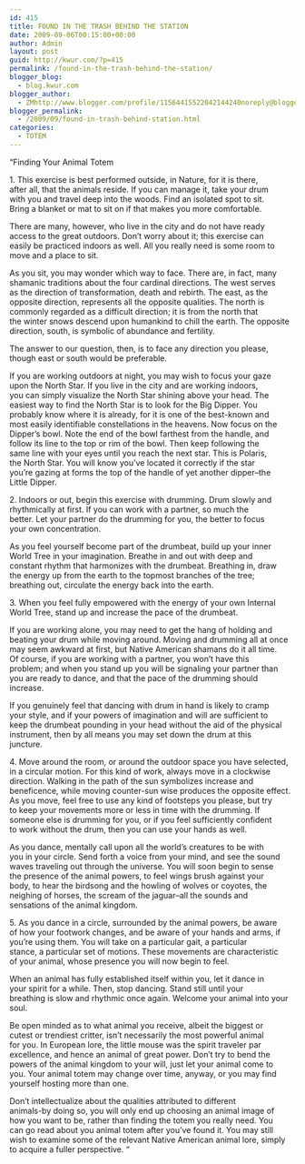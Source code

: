 ```yaml
---
id: 415
title: FOUND IN THE TRASH BEHIND THE STATION
date: 2009-09-06T00:15:00+00:00
author: Admin
layout: post
guid: http://kwur.com/?p=415
permalink: /found-in-the-trash-behind-the-station/
blogger_blog:
  - blog.kwur.com
blogger_author:
  - ZMhttp://www.blogger.com/profile/11564415522042144240noreply@blogger.com
blogger_permalink:
  - /2009/09/found-in-trash-behind-station.html
categories:
  - TOTEM
---
```

<div class="pf-content">
  <p>
    “Finding Your Animal Totem
  </p>
  
  <p>
    1. This exercise is best performed outside, in Nature, for it is there,<br />after all, that the animals reside. If you can manage it, take your drum<br />with you and travel deep into the woods. Find an isolated spot to sit.<br />Bring a blanket or mat to sit on if that makes you more comfortable.
  </p>
  
  <p>
    There are many, however, who live in the city and do not have ready<br />access to the great outdoors. Don’t worry about it; this exercise can<br />easily be practiced indoors as well. All you really need is some room to<br />move and a place to sit.
  </p>
  
  <p>
    As you sit, you may wonder which way to face. There are, in fact, many<br />shamanic traditions about the four cardinal directions. The west serves<br />as the direction of transformation, death and rebirth. The east, as the<br />opposite direction, represents all the opposite qualities. The north is<br />commonly regarded as a difficult direction; it is from the north that<br />the winter snows descend upon humankind to chill the earth. The opposite<br />direction, south, is symbolic of abundance and fertility.
  </p>
  
  <p>
    The answer to our question, then, is to face any direction you please,<br />though east or south would be preferable.
  </p>
  
  <p>
    If you are working outdoors at night, you may wish to focus your gaze<br />upon the North Star. If you live in the city and are working indoors,<br />you can simply visualize the North Star shining above your head. The<br />easiest way to find the North Star is to look for the Big Dipper. You<br />probably know where it is already, for it is one of the best-known and<br />most easily identifiable constellations in the heavens. Now focus on the<br />Dipper’s bowl. Note the end of the bowl farthest from the handle, and<br />follow its line to the top or rim of the bowl. Then keep following the<br />same line with your eyes until you reach the next star. This is Polaris,<br />the North Star. You will know you’ve located it correctly if the star<br />you’re gazing at forms the top of the handle of yet another dipper–the<br />Little Dipper.
  </p>
  
  <p>
    2. Indoors or out, begin this exercise with drumming. Drum slowly and<br />rhythmically at first. If you can work with a partner, so much the<br />better. Let your partner do the drumming for you, the better to focus<br />your own concentration.
  </p>
  
  <p>
    As you feel yourself become part of the drumbeat, build up your inner<br />World Tree in your imagination. Breathe in and out with deep and<br />constant rhythm that harmonizes with the drumbeat. Breathing in, draw<br />the energy up from the earth to the topmost branches of the tree;<br />breathing out, circulate the energy back into the earth.
  </p>
  
  <p>
    3. When you feel fully empowered with the energy of your own Internal<br />World Tree, stand up and increase the pace of the drumbeat.
  </p>
  
  <p>
    If you are working alone, you may need to get the hang of holding and<br />beating your drum while moving around. Moving and drumming all at once<br />may seem awkward at first, but Native American shamans do it all time.<br />Of course, if you are working with a partner, you won’t have this<br />problem; and when you stand up you will be signaling your partner than<br />you are ready to dance, and that the pace of the drumming should<br />increase.
  </p>
  
  <p>
    If you genuinely feel that dancing with drum in hand is likely to cramp<br />your style, and if your powers of imagination and will are sufficient to<br />keep the drumbeat pounding in your head without the aid of the physical<br />instrument, then by all means you may set down the drum at this<br />juncture.
  </p>
  
  <p>
    4. Move around the room, or around the outdoor space you have selected,<br />in a circular motion. For this kind of work, always move in a clockwise<br />direction. Walking in the path of the sun symbolizes increase and<br />beneficence, while moving counter-sun wise produces the opposite effect.<br />As you move, feel free to use any kind of footsteps you please, but try<br />to keep your movements more or less in time with the drumming. If<br />someone else is drumming for you, or if you feel sufficiently confident<br />to work without the drum, then you can use your hands as well.
  </p>
  
  <p>
    As you dance, mentally call upon all the world’s creatures to be with<br />you in your circle. Send forth a voice from your mind, and see the sound<br />waves traveling out through the universe. You will soon begin to sense<br />the presence of the animal powers, to feel wings brush against your<br />body, to hear the birdsong and the howling of wolves or coyotes, the<br />neighing of horses, the scream of the jaguar–all the sounds and<br />sensations of the animal kingdom.
  </p>
  
  <p>
    5. As you dance in a circle, surrounded by the animal powers, be aware<br />of how your footwork changes, and be aware of your hands and arms, if<br />you’re using them. You will take on a particular gait, a particular<br />stance, a particular set of motions. These movements are characteristic<br />of your animal, whose presence you will now begin to feel.
  </p>
  
  <p>
    When an animal has fully established itself within you, let it dance in<br />your spirit for a while. Then, stop dancing. Stand still until your<br />breathing is slow and rhythmic once again. Welcome your animal into your<br />soul.
  </p>
  
  <p>
    Be open minded as to what animal you receive, albeit the biggest or<br />cutest or trendiest critter, isn’t necessarily the most powerful animal<br />for you. In European lore, the little mouse was the spirit traveler par<br />excellence, and hence an animal of great power. Don’t try to bend the<br />powers of the animal kingdom to your will, just let your animal come to<br />you. Your animal totem may change over time, anyway, or you may find<br />yourself hosting more than one.
  </p>
  
  <p>
    Don’t intellectualize about the qualities attributed to different<br />animals-by doing so, you will only end up choosing an animal image of<br />how you want to be, rather than finding the totem you really need. You<br />can go read about you animal totem after you’ve found it. You may still<br />wish to examine some of the relevant Native American animal lore, simply<br />to acquire a fuller perspective. “
  </p>
</div>